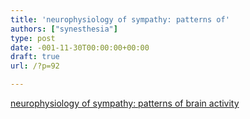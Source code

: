```yaml
---
title: 'neurophysiology of sympathy: patterns of'
authors: ["synesthesia"]
type: post
date: -001-11-30T00:00:00+00:00
draft: true
url: /?p=92

---
```

[neurophysiology of sympathy: patterns of brain activity][1]

 [1]: https://straddle3.net/context/02/021210.en.html "neurophysiology of sympathy: patterns of brain activity"